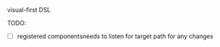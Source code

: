 visual-first DSL


TODO:

   - [ ] registered componentsneeds to listen for target path for any changes


